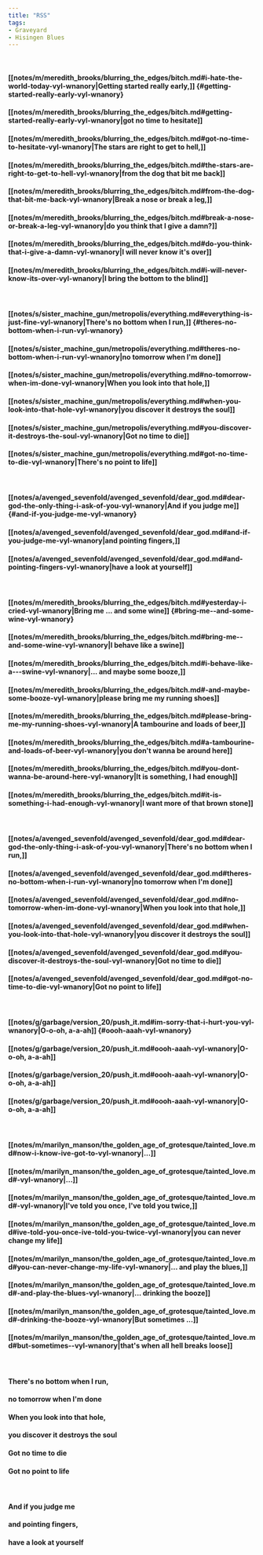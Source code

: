 ```yaml
---
title: "RSS"
tags:
- Graveyard
- Hisingen Blues
---
```

&nbsp;
#### [[notes/m/meredith_brooks/blurring_the_edges/bitch.md#i-hate-the-world-today-vyl-wnanory|Getting started really early,]] {#getting-started-really-early-vyl-wnanory}
#### [[notes/m/meredith_brooks/blurring_the_edges/bitch.md#getting-started-really-early-vyl-wnanory|got no time to hesitate]]
#### [[notes/m/meredith_brooks/blurring_the_edges/bitch.md#got-no-time-to-hesitate-vyl-wnanory|The stars are right to get to hell,]]
#### [[notes/m/meredith_brooks/blurring_the_edges/bitch.md#the-stars-are-right-to-get-to-hell-vyl-wnanory|from the dog that bit me back]]
#### [[notes/m/meredith_brooks/blurring_the_edges/bitch.md#from-the-dog-that-bit-me-back-vyl-wnanory|Break a nose or break a leg,]]
#### [[notes/m/meredith_brooks/blurring_the_edges/bitch.md#break-a-nose-or-break-a-leg-vyl-wnanory|do you think that I give a damn?]]
#### [[notes/m/meredith_brooks/blurring_the_edges/bitch.md#do-you-think-that-i-give-a-damn-vyl-wnanory|I will never know it's over]]
#### [[notes/m/meredith_brooks/blurring_the_edges/bitch.md#i-will-never-know-its-over-vyl-wnanory|I bring the bottom to the blind]]
&nbsp;
#### [[notes/s/sister_machine_gun/metropolis/everything.md#everything-is-just-fine-vyl-wnanory|There's no bottom when I run,]] {#theres-no-bottom-when-i-run-vyl-wnanory}
#### [[notes/s/sister_machine_gun/metropolis/everything.md#theres-no-bottom-when-i-run-vyl-wnanory|no tomorrow when I'm done]]
#### [[notes/s/sister_machine_gun/metropolis/everything.md#no-tomorrow-when-im-done-vyl-wnanory|When you look into that hole,]]
#### [[notes/s/sister_machine_gun/metropolis/everything.md#when-you-look-into-that-hole-vyl-wnanory|you discover it destroys the soul]]
#### [[notes/s/sister_machine_gun/metropolis/everything.md#you-discover-it-destroys-the-soul-vyl-wnanory|Got no time to die]]
#### [[notes/s/sister_machine_gun/metropolis/everything.md#got-no-time-to-die-vyl-wnanory|There's no point to life]]
&nbsp;
#### [[notes/a/avenged_sevenfold/avenged_sevenfold/dear_god.md#dear-god-the-only-thing-i-ask-of-you-vyl-wnanory|And if you judge me]] {#and-if-you-judge-me-vyl-wnanory}
#### [[notes/a/avenged_sevenfold/avenged_sevenfold/dear_god.md#and-if-you-judge-me-vyl-wnanory|and pointing fingers,]]
#### [[notes/a/avenged_sevenfold/avenged_sevenfold/dear_god.md#and-pointing-fingers-vyl-wnanory|have a look at yourself]]
&nbsp;
#### [[notes/m/meredith_brooks/blurring_the_edges/bitch.md#yesterday-i-cried-vyl-wnanory|Bring me ... and some wine]] {#bring-me--and-some-wine-vyl-wnanory}
#### [[notes/m/meredith_brooks/blurring_the_edges/bitch.md#bring-me--and-some-wine-vyl-wnanory|I behave like a   swine]]
#### [[notes/m/meredith_brooks/blurring_the_edges/bitch.md#i-behave-like-a---swine-vyl-wnanory|... and maybe some booze,]]
#### [[notes/m/meredith_brooks/blurring_the_edges/bitch.md#-and-maybe-some-booze-vyl-wnanory|please bring me my running shoes]]
#### [[notes/m/meredith_brooks/blurring_the_edges/bitch.md#please-bring-me-my-running-shoes-vyl-wnanory|A tambourine and loads of beer,]]
#### [[notes/m/meredith_brooks/blurring_the_edges/bitch.md#a-tambourine-and-loads-of-beer-vyl-wnanory|you don't wanna be around here]]
#### [[notes/m/meredith_brooks/blurring_the_edges/bitch.md#you-dont-wanna-be-around-here-vyl-wnanory|It is something, I had enough]]
#### [[notes/m/meredith_brooks/blurring_the_edges/bitch.md#it-is-something-i-had-enough-vyl-wnanory|I want more of that brown stone]]
&nbsp;
#### [[notes/a/avenged_sevenfold/avenged_sevenfold/dear_god.md#dear-god-the-only-thing-i-ask-of-you-vyl-wnanory|There's no bottom when I run,]]
#### [[notes/a/avenged_sevenfold/avenged_sevenfold/dear_god.md#theres-no-bottom-when-i-run-vyl-wnanory|no tomorrow when I'm done]]
#### [[notes/a/avenged_sevenfold/avenged_sevenfold/dear_god.md#no-tomorrow-when-im-done-vyl-wnanory|When you look into that hole,]]
#### [[notes/a/avenged_sevenfold/avenged_sevenfold/dear_god.md#when-you-look-into-that-hole-vyl-wnanory|you discover it destroys the soul]]
#### [[notes/a/avenged_sevenfold/avenged_sevenfold/dear_god.md#you-discover-it-destroys-the-soul-vyl-wnanory|Got no time to die]]
#### [[notes/a/avenged_sevenfold/avenged_sevenfold/dear_god.md#got-no-time-to-die-vyl-wnanory|Got no point to life]]
&nbsp;
#### [[notes/g/garbage/version_20/push_it.md#im-sorry-that-i-hurt-you-vyl-wnanory|O-o-oh, a-a-ah]] {#oooh-aaah-vyl-wnanory}
#### [[notes/g/garbage/version_20/push_it.md#oooh-aaah-vyl-wnanory|O-o-oh, a-a-ah]]
#### [[notes/g/garbage/version_20/push_it.md#oooh-aaah-vyl-wnanory|O-o-oh, a-a-ah]]
#### [[notes/g/garbage/version_20/push_it.md#oooh-aaah-vyl-wnanory|O-o-oh, a-a-ah]]
&nbsp;
#### [[notes/m/marilyn_manson/the_golden_age_of_grotesque/tainted_love.md#now-i-know-ive-got-to-vyl-wnanory|...]]
#### [[notes/m/marilyn_manson/the_golden_age_of_grotesque/tainted_love.md#-vyl-wnanory|...]]
#### [[notes/m/marilyn_manson/the_golden_age_of_grotesque/tainted_love.md#-vyl-wnanory|I've told you once, I've told you twice,]]
#### [[notes/m/marilyn_manson/the_golden_age_of_grotesque/tainted_love.md#ive-told-you-once-ive-told-you-twice-vyl-wnanory|you can never change my life]]
#### [[notes/m/marilyn_manson/the_golden_age_of_grotesque/tainted_love.md#you-can-never-change-my-life-vyl-wnanory|... and play the blues,]]
#### [[notes/m/marilyn_manson/the_golden_age_of_grotesque/tainted_love.md#-and-play-the-blues-vyl-wnanory|... drinking the booze]]
#### [[notes/m/marilyn_manson/the_golden_age_of_grotesque/tainted_love.md#-drinking-the-booze-vyl-wnanory|But sometimes ...]]
#### [[notes/m/marilyn_manson/the_golden_age_of_grotesque/tainted_love.md#but-sometimes--vyl-wnanory|that's when all hell breaks loose]]
&nbsp;
#### There's no bottom when I run,
#### no tomorrow when I'm done
#### When you look into that hole,
#### you discover it destroys the soul
#### Got no time to die
#### Got no point to life
&nbsp;
#### And if you judge me
#### and pointing fingers,
#### have a look at yourself
